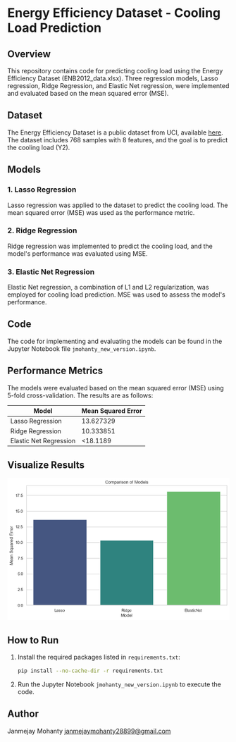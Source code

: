 # Energy Efficiency Dataset - Cooling Load Prediction

## Overview

This repository contains code for predicting cooling load using the Energy Efficiency Dataset (ENB2012_data.xlsx). Three regression models, Lasso regression, Ridge Regression, and Elastic Net regression, were implemented and evaluated based on the mean squared error (MSE).

## Dataset

The Energy Efficiency Dataset is a public dataset from UCI, available [here](https://archive.ics.uci.edu/ml/datasets/Energy+efficiency). The dataset includes 768 samples with 8 features, and the goal is to predict the cooling load (Y2).

## Models

### 1. Lasso Regression
Lasso regression was applied to the dataset to predict the cooling load. The mean squared error (MSE) was used as the performance metric.

### 2. Ridge Regression
Ridge regression was implemented to predict the cooling load, and the model's performance was evaluated using MSE.

### 3. Elastic Net Regression
Elastic Net regression, a combination of L1 and L2 regularization, was employed for cooling load prediction. MSE was used to assess the model's performance.

## Code

The code for implementing and evaluating the models can be found in the Jupyter Notebook file `jmohanty_new_version.ipynb`.

## Performance Metrics

The models were evaluated based on the mean squared error (MSE) using 5-fold cross-validation. The results are as follows:

| Model               | Mean Squared Error |
|---------------------|--------------------|
| Lasso Regression    | 13.627329       |
| Ridge Regression    | 10.333851       |
| Elastic Net Regression | <18.1189       |

## Visualize Results

![Display Image](https://github.com/Janmejay1998/CS-559-B-Machine-Learning-Fundamentals-And-Applications/blob/main/Homework%20Assignment%201/Results/models_comparision.png)

## How to Run

1. Install the required packages listed in `requirements.txt`:
   ```bash
   pip install --no-cache-dir -r requirements.txt
   ```
2. Run the Jupyter Notebook `jmohanty_new_version.ipynb` to execute the code.

## Author
Janmejay Mohanty
janmejaymohanty28899@gmail.com